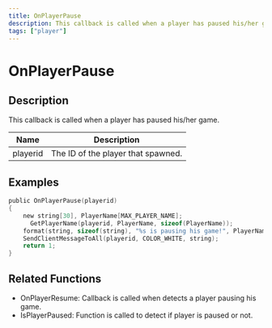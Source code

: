 ```yaml
---
title: OnPlayerPause
description: This callback is called when a player has paused his/her game.
tags: ["player"]
---
```


# OnPlayerPause

<TagLinks />

## Description

This callback is called when a player has paused his/her game.

| Name     | Description                        |
| -------- | ---------------------------------- |
| playerid | The ID of the player that spawned. |

## Examples

```c
public OnPlayerPause(playerid)
{
    new string[30], PlayerName[MAX_PLAYER_NAME];
	  GetPlayerName(playerid, PlayerName, sizeof(PlayerName));
    format(string, sizeof(string), "%s is pausing his game!", PlayerName);
    SendClientMessageToAll(playerid, COLOR_WHITE, string);
    return 1;
}
```

## Related Functions

- OnPlayerResume: Callback is called when detects a player pausing his game.
- IsPlayerPaused: Function is called to detect if player is paused or not.
